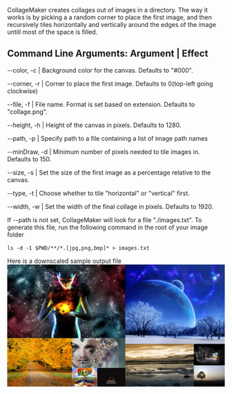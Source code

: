 CollageMaker creates collages out of images in a directory. The way it works is by picking a a random corner to place the first image, and then recursively tiles horizontally and vertically around the edges of the image untill most of the space is filled.

Command Line Arguments:
Argument      | Effect
-------------------------------------------------------------------------------
--color, -c   | Background color for the canvas. Defaults to "#000".

--corner, -r  | Corner to place the first image. Defaults to 0(top-left going clockwise)

--file, -f    | File name. Format is set based on extension. Defaults to "collage.png".

--height, -h  | Height of the canvas in pixels. Defaults to 1280.

--path, -p    | Specify path to a file containing a list of image path names

--minDraw, -d | Minimum number of pixels needed to tile images in. Defaults to 150.

--size, -s    | Set the size of the first image as a percentage relative to the canvas.

--type, -t    | Choose whether to tile "horizontal" or "vertical" first.

--width, -w   | Set the width of the final collage in pixels. Defaults to 1920.

If --path is not set, CollageMaker will look for a file "./images.txt". To generate this file, run the following command in the root of your image folder
````
ls -d -1 $PWD/**/*.[jpg,png,bmp]* > images.txt
````

Here is a downscaled sample output file
![ScreenShot](https://raw.githubusercontent.com/Lyle-Tafoya/CollageMaker/master/screenshot.jpg)
